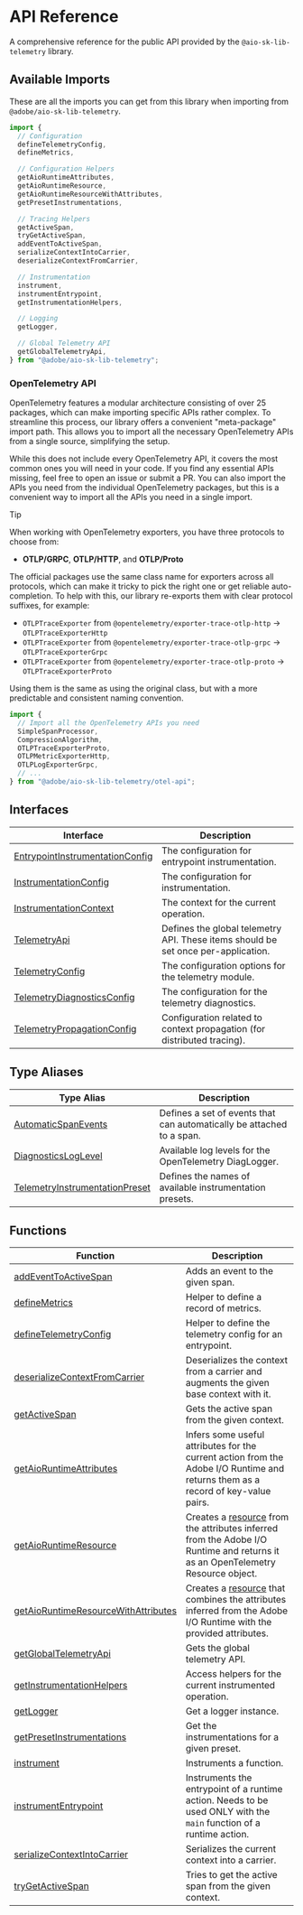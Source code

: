 # API Reference

A comprehensive reference for the public API provided by the `@aio-sk-lib-telemetry` library.

## Available Imports

These are all the imports you can get from this library when importing from `@adobe/aio-sk-lib-telemetry`.

```typescript
import {
  // Configuration
  defineTelemetryConfig,
  defineMetrics,

  // Configuration Helpers
  getAioRuntimeAttributes,
  getAioRuntimeResource,
  getAioRuntimeResourceWithAttributes,
  getPresetInstrumentations,

  // Tracing Helpers
  getActiveSpan,
  tryGetActiveSpan,
  addEventToActiveSpan,
  serializeContextIntoCarrier,
  deserializeContextFromCarrier,

  // Instrumentation
  instrument,
  instrumentEntrypoint,
  getInstrumentationHelpers,

  // Logging
  getLogger,

  // Global Telemetry API
  getGlobalTelemetryApi,
} from "@adobe/aio-sk-lib-telemetry";
```

### OpenTelemetry API

OpenTelemetry features a modular architecture consisting of over 25 packages, which can make importing specific APIs rather complex. To streamline this process, our library offers a convenient "meta-package" import path. This allows you to import all the necessary OpenTelemetry APIs from a single source, simplifying the setup.

While this does not include every OpenTelemetry API, it covers the most common ones you will need in your code. If you find any essential APIs missing, feel free to open an issue or submit a PR. You can also import the APIs you need from the individual OpenTelemetry packages, but this is a convenient way to import all the APIs you need in a single import.

> [!TIP]
> When working with OpenTelemetry exporters, you have three protocols to choose from:
>
> - **OTLP/GRPC**, **OTLP/HTTP**, and **OTLP/Proto**
>
> The official packages use the same class name for exporters across all protocols, which can make it tricky to pick the right one or get reliable auto-completion. To help with this, our library re-exports them with clear protocol suffixes, for example:
>
> - `OTLPTraceExporter` from `@opentelemetry/exporter-trace-otlp-http` -> `OTLPTraceExporterHttp`
> - `OTLPTraceExporter` from `@opentelemetry/exporter-trace-otlp-grpc` -> `OTLPTraceExporterGrpc`
> - `OTLPTraceExporter` from `@opentelemetry/exporter-trace-otlp-proto` -> `OTLPTraceExporterProto`
>
> Using them is the same as using the original class, but with a more predictable and consistent naming convention.

```typescript
import {
  // Import all the OpenTelemetry APIs you need
  SimpleSpanProcessor,
  CompressionAlgorithm,
  OTLPTraceExporterProto,
  OTLPMetricExporterHttp,
  OTLPLogExporterGrpc,
  // ...
} from "@adobe/aio-sk-lib-telemetry/otel-api";
```

## Interfaces

| Interface                                                                        | Description                                                                       |
| -------------------------------------------------------------------------------- | --------------------------------------------------------------------------------- |
| [EntrypointInstrumentationConfig](interfaces/EntrypointInstrumentationConfig.md) | The configuration for entrypoint instrumentation.                                 |
| [InstrumentationConfig](interfaces/InstrumentationConfig.md)                     | The configuration for instrumentation.                                            |
| [InstrumentationContext](interfaces/InstrumentationContext.md)                   | The context for the current operation.                                            |
| [TelemetryApi](interfaces/TelemetryApi.md)                                       | Defines the global telemetry API. These items should be set once per-application. |
| [TelemetryConfig](interfaces/TelemetryConfig.md)                                 | The configuration options for the telemetry module.                               |
| [TelemetryDiagnosticsConfig](interfaces/TelemetryDiagnosticsConfig.md)           | The configuration for the telemetry diagnostics.                                  |
| [TelemetryPropagationConfig](interfaces/TelemetryPropagationConfig.md)           | Configuration related to context propagation (for distributed tracing).           |

## Type Aliases

| Type Alias                                                                       | Description                                                           |
| -------------------------------------------------------------------------------- | --------------------------------------------------------------------- |
| [AutomaticSpanEvents](type-aliases/AutomaticSpanEvents.md)                       | Defines a set of events that can automatically be attached to a span. |
| [DiagnosticsLogLevel](type-aliases/DiagnosticsLogLevel.md)                       | Available log levels for the OpenTelemetry DiagLogger.                |
| [TelemetryInstrumentationPreset](type-aliases/TelemetryInstrumentationPreset.md) | Defines the names of available instrumentation presets.               |

## Functions

| Function                                                                                | Description                                                                                                                                                                                                                                    |
| --------------------------------------------------------------------------------------- | ---------------------------------------------------------------------------------------------------------------------------------------------------------------------------------------------------------------------------------------------- |
| [addEventToActiveSpan](functions/addEventToActiveSpan.md)                               | Adds an event to the given span.                                                                                                                                                                                                               |
| [defineMetrics](functions/defineMetrics.md)                                             | Helper to define a record of metrics.                                                                                                                                                                                                          |
| [defineTelemetryConfig](functions/defineTelemetryConfig.md)                             | Helper to define the telemetry config for an entrypoint.                                                                                                                                                                                       |
| [deserializeContextFromCarrier](functions/deserializeContextFromCarrier.md)             | Deserializes the context from a carrier and augments the given base context with it.                                                                                                                                                           |
| [getActiveSpan](functions/getActiveSpan.md)                                             | Gets the active span from the given context.                                                                                                                                                                                                   |
| [getAioRuntimeAttributes](functions/getAioRuntimeAttributes.md)                         | Infers some useful attributes for the current action from the Adobe I/O Runtime and returns them as a record of key-value pairs.                                                                                                               |
| [getAioRuntimeResource](functions/getAioRuntimeResource.md)                             | Creates a [resource](https://open-telemetry.github.io/opentelemetry-js/interfaces/_opentelemetry_sdk-node.resources.Resource.html) from the attributes inferred from the Adobe I/O Runtime and returns it as an OpenTelemetry Resource object. |
| [getAioRuntimeResourceWithAttributes](functions/getAioRuntimeResourceWithAttributes.md) | Creates a [resource](https://open-telemetry.github.io/opentelemetry-js/interfaces/_opentelemetry_sdk-node.resources.Resource.html) that combines the attributes inferred from the Adobe I/O Runtime with the provided attributes.              |
| [getGlobalTelemetryApi](functions/getGlobalTelemetryApi.md)                             | Gets the global telemetry API.                                                                                                                                                                                                                 |
| [getInstrumentationHelpers](functions/getInstrumentationHelpers.md)                     | Access helpers for the current instrumented operation.                                                                                                                                                                                         |
| [getLogger](functions/getLogger.md)                                                     | Get a logger instance.                                                                                                                                                                                                                         |
| [getPresetInstrumentations](functions/getPresetInstrumentations.md)                     | Get the instrumentations for a given preset.                                                                                                                                                                                                   |
| [instrument](functions/instrument.md)                                                   | Instruments a function.                                                                                                                                                                                                                        |
| [instrumentEntrypoint](functions/instrumentEntrypoint.md)                               | Instruments the entrypoint of a runtime action. Needs to be used ONLY with the `main` function of a runtime action.                                                                                                                            |
| [serializeContextIntoCarrier](functions/serializeContextIntoCarrier.md)                 | Serializes the current context into a carrier.                                                                                                                                                                                                 |
| [tryGetActiveSpan](functions/tryGetActiveSpan.md)                                       | Tries to get the active span from the given context.                                                                                                                                                                                           |
